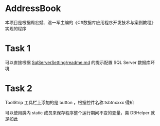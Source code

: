 # AddressBook
本项目是根据周宏斌、温一军主编的《C#数据库应用程序开发技术与案例教程》实现的程序

# Task 1

可以直接根据 [SqlServerSetting/readme.md](./SqlServerSetting/readme.md) 的提示配置 SQL Server 数据库环境

# Task 2

ToolStrip 工具栏上添加的是 button ，根据控件名称 tsbtnxxxx 得知

可以使用类内 static 成员来保存程序整个运行期间不变的变量，类 DBHelper 就是如此